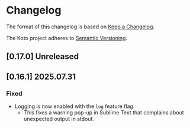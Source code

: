 # Changelog

The format of this changelog is based on
[Keep a Changelog](https://keepachangelog.com/en/1.0.0/).

The Koto project adheres to
[Semantic Versioning](https://semver.org/spec/v2.0.0.html).

## [0.17.0] Unreleased

## [0.16.1] 2025.07.31

### Fixed

- Logging is now enabled with the `log` feature flag.
  - This fixes a warning pop-up in Sublime Text that complains about unexpected output in stdout.
